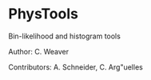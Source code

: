 # PhysTools
Bin-likelihood and histogram tools

Author: C. Weaver

Contributors: A. Schneider, C. Arg\"uelles
